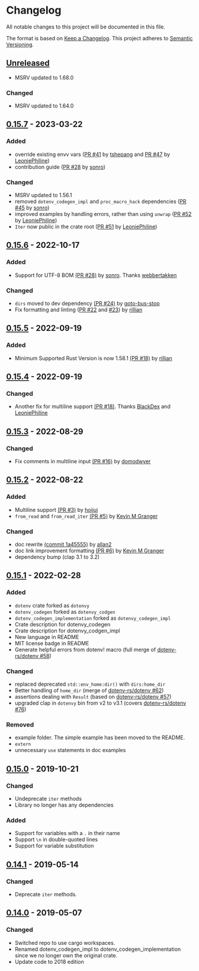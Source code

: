 # Changelog

All notable changes to this project will be documented in this file.

The format is based on [Keep a Changelog](https://keepachangelog.com/en/1.0.0/).
This project adheres to [Semantic Versioning](https://semver.org/spec/v2.0.0.html).

## [Unreleased]

- MSRV updated to 1.68.0

### Changed

- MSRV updated to 1.64.0

## [0.15.7] - 2023-03-22

### Added

- override existing envv vars ([PR #41](https://github.com/allan2/dotenvy/pull/28) by [tshepang](https://github.com/tshepang) and [PR #47](https://github.com/allan2/dotenvy/pull/47) by [LeoniePhiline](https://github.com/LeoniePhiline))
- contribution guide ([PR #28](https://github.com/allan2/dotenvy/pull/28) by [sonro](https://github.com/sonro))

### Changed

- MSRV updated to 1.56.1
- removed `dotenv_codegen_impl` and `proc_macro_hack` dependencies ([PR #45](https://github.com/allan2/dotenvy/pull/45) by [sonro](https://github.com/sonro))
- improved examples by handling errors, rather than using `unwrap` ([PR #52](https://github.com/allan2/dotenvy/pull/52) by [LeoniePhiline](https://github.com/LeoniePhiline))
- `Iter` now public in the crate root ([PR #51](https://github.com/allan2/dotenvy/pull/51) by [LeoniePhiline](https://github.com/LeoniePhiline))

## [0.15.6] - 2022-10-17

### Added

- Support for UTF-8 BOM [(PR #28)](https://github.com/allan2/dotenvy/pull/28) by [sonro](https://github.com/sonro). Thanks [webbertakken](https://github.com/webbertakken)

### Changed

- `dirs` moved to dev dependency [(PR #24)](https://github.com/allan2/dotenvy/pull/24) by [goto-bus-stop](https://github.com/goto-bus-stop)
- Fix formatting and linting ([PR #22](https://github.com/allan2/dotenvy/pull/22) and [#23](https://github.com/allan2/dotenvy/pull/23)) by [rillian](https://github.com/rillian)

## [0.15.5] - 2022-09-19

### Added

- Minimum Supported Rust Version is now 1.58.1 [(PR #18)](https://github.com/allan2/dotenvy/pull/21) by [rillian](https://github.com/rillian)

## [0.15.4] - 2022-09-19

### Changed

- Another fix for multiline support [(PR #18)](https://github.com/allan2/dotenvy/pull/18). Thanks [BlackDex](https://github.com/BlackDex) and [LeoniePhiline](https://github.com/LeoniePhiline)

## [0.15.3] - 2022-08-29

### Changed

- Fix comments in multiline input [(PR #16)](https://github.com/allan2/dotenvy/pull/16) by [domodwyer](https://github.com/domodwyer)

## [0.15.2] - 2022-08-22

### Added

- Multiline support [(PR #3)](https://github.com/allan2/dotenvy/pull/3) by [hoijui](https://github.com/hoijui)
- `from_read` and `from_read_iter` [(PR #5)](https://github.com/allan2/dotenvy/pull/5) by [Kevin M Granger](https://github.com/KevinMGranger)

### Changed

- doc rewrite [(commit 1a45555)](https://github.com/allan2/dotenvy/commit/1a455554f5e4b4211be5490309d580d18a4cdf56) by [allan2](https://github.com/hoijui)
- doc link improvement formatting [(PR #6)](https://github.com/allan2/dotenvy/pull/6) by [Kevin M Granger](https://github.com/KevinMGranger)
- dependency bump (clap 3.1 to 3.2)

## [0.15.1] - 2022-02-28

### Added

- `dotenv` crate forked as `dotenvy`
- `dotenv_codegen` forked as `dotenvy_codgen`
- `dotenv_codegen_implementation` forked as `dotenvy_codegen_impl`
- Crate description for dotenvy_codegen
- Crate description for dotenvy_codgen_impl
- New language in README
- MIT license badge in README
- Generate helpful errors from dotenv! macro (full merge of [dotenv-rs/dotenv #58](https://github.com/dotenv-rs/dotenv/pull/57))

### Changed

- replaced deprecated `std::env_home:dir()` with `dirs:home_dir`
- Better handling of `home_dir` (merge of [dotenv-rs/dotenv #62](https://github.com/dotenv-rs/dotenv/pull/62))
- assertions dealing with `Result` (based on [dotenv-rs/dotenv #57](https://github.com/dotenv-rs/dotenv/pull/57))
- upgraded clap in `dotenvy` bin from v2 to v3.1 (covers [dotenv-rs/dotenv #76](https://github.com/dotenv-rs/dotenv/pull/76))

### Removed

- example folder. The simple example has been moved to the README.
- `extern`
- unnecessary `use` statements in doc examples

## [0.15.0] - 2019-10-21

### Changed

- Undeprecate `iter` methods
- Library no longer has any dependencies

### Added

- Support for variables with a `.` in their name
- Support `\n` in double-quoted lines
- Support for variable substitution

## [0.14.1] - 2019-05-14

### Changed

- Deprecate `iter` methods.

## [0.14.0] - 2019-05-07

### Changed

- Switched repo to use cargo workspaces.
- Renamed dotenv_codegen_impl to dotenv_codegen_implementation since we no longer own the original crate.
- Update code to 2018 edition

[Unreleased]: https://github.com/allan2/dotenvy/compare/v0.15.7...HEAD
[0.15.7]: https://github.com/allan2/dotenvy/releases/tag/v0.15.7
[0.15.6]: https://github.com/allan2/dotenvy/releases/tag/v0.15.6
[0.15.5]: https://github.com/allan2/dotenvy/releases/tag/v0.15.5
[0.15.4]: https://github.com/allan2/dotenvy/releases/tag/v0.15.4
[0.15.3]: https://github.com/allan2/dotenvy/releases/tag/v0.15.3
[0.15.2]: https://github.com/allan2/dotenvy/releases/tag/v0.15.2
[0.15.1]: https://github.com/allan2/dotenvy/commit/ea1572ff164c2dfabcf3c8cafd32c93186ad047f
[0.15.0]: https://github.com/allan2/dotenvy/releases/tag/v0.15.0
[0.14.1]: https://github.com/allan2/dotenvy/releases/tag/v0.14.1
[0.14.0]: https://github.com/allan2/dotenvy/releases/tag/v0.14.0
